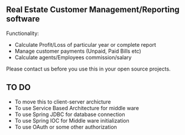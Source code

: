 ## Real Estate Customer Management/Reporting software ##

Functionality:

  * Calculate Profit/Loss of particular year or complete report
  * Manage customer payments (Unpaid, Paid Bills etc)
  * Calculate agents/Employees commission/salary

Please contact us before you use this in your open source projects.


## TO DO ##

  * To move this to client-server archicture
  * To use Service Based Architecture for middle ware
  * To use Spring JDBC for database connection
  * To use Spring IOC for Middle ware initialization
  * To use OAuth or some other authorization

